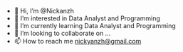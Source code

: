 - 👋 Hi, I’m @Nickanzh
- 👀 I’m interested in Data Analyst and Programming
- 🌱 I’m currently learning Data Analyst and Programming
- 💞️ I’m looking to collaborate on ...
- 📫 How to reach me nickyanzh@gmail.com

<!---
Nickanzh/Nickanzh is a ✨ special ✨ repository because its `README.md` (this file) appears on your GitHub profile.
You can click the Preview link to take a look at your changes.
--->

